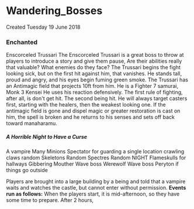 # Wandering_Bosses
Created Tuesday 19 June 2018


### Enchanted
Enscorceled Trussari
The Enscorceled Trussari is a great boss to throw at players to introduce a story and give them pause, Are their abilities really that valuable? What enemies do they face?
The Trussari begins the fight looking sick, but on the first hit against him, that vanishes. He stands tall, proud and angry, and his eyes begin fuming green smoke. 
The Trussari has an Antimagic field that projects 10ft from him. He is a Fighter 7 samurai, Monk 3 Kensei
He uses his reaction defensively. The first rule of fighting, after all, is don't get hit. The second being hit. 
He will always target casters first, starting with the healers, then the weakest looking one.
If the antimagic field is gone and dispel magic or greater restoration is cast on him, the spell is broken and he returns to his senses and sets off back toward manaharamu.





##### A Horrible Night to Have a Curse
A vampire
Many Minions
Spectator for guarding a single location
crawling claws random
Skeletons Random
Spectres Random NIGHT
Flameskulls for hallways
Gibbering Mouther Wave boss
Werewolf Wave boss
Peryton if things go outside
	
Players are brought into a large building by a being and told that a vampire waits and watches the castle, but cannot enter without permission. 
**Events run as follows:**
When the players start, it is mid-afternoon, so they have some time to prepare. 
After 2 hours, 

